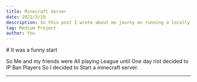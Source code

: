 ```yaml
---
title: Minecraft Server
date: 2021/3/19
description: In this post I wrote about me journy on running a locally ran custom Minecraft server 
tag: Medium Project
author: You
---
```


<section className="element">
# It was a funny start
</section>

So Me and my friends were All playing League until One day riot decided to IP Ban Players So I decided to Start a minecraft server.

---